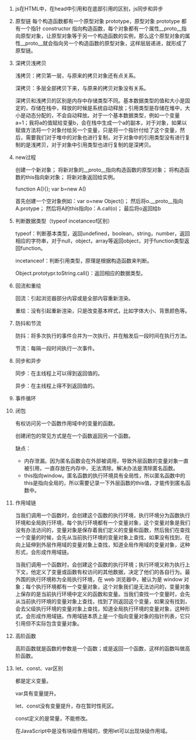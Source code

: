 1. js在HTML中，在head中引用和在底部引用的区别，js同步和异步
2. 原型链
    每个构造函数都有一个原型对象 prototype，原型对象 prototype 都有一个指针 constructor 指向构造函数，每个对象都有一个属性__proto__指向原型对象，让原型对象等于另一个构造函数的实例，那么这个原型对象的属性__proto__就会指向另一个构造函数的原型对象，这样层层递进，就形成了原型链。
3. 深拷贝浅拷贝

    浅拷贝：拷贝第一层，与原来的拷贝对象还有点关系。

    深拷贝：多层全部拷贝下来，与原来的拷贝对象没有关系。

    深拷贝和浅拷贝的区别是内存中存储类型不同。基本数据类型的值和大小是固定的，存储在栈中，释放的时候是系统自动释放；引用类型是存储在堆中，大小是动态分配的，不会自动释放。对于一个基本数据类型，例如一个变量a=1；我将a的值赋给变量b，会在栈中生成一个a的副本，对于对象，如果以赋值方法将一个对象付给另一个变量，只是将一个指针付给了这个变量，然后，需要我们对于堆中的对象也进行复制，对于对象中的引用类型没有进行复制的是浅拷贝，对于对象中引用类型也进行复制的是深拷贝。

4. new过程

    创建一个新对象；
    将新对象的__proto__指向构造函数的原型对象；
    将构造函数的this指向新对象；
    将新对象返回给实例。

    function A(){};
    var b=new A()

    首先创建一个空对象例如：var o=new Object()；
    然后将o.__proto__指向A.protype；
    然后将A的this指向o：A.call(o)；
    最后将o返回给b

5. 判断数据类型（typeof  incetanceof区别）

    typeof：判断基本类型，返回undefined，boolean，string，number，返回相应的字符串，对于null，object，array等返回object，对于function类型返回function。

    incetanceof：判断引用类型，原理是根据构造函数来判断。

    Object.prototypr.toString.call()：返回相应的数据类型。

6. 回流和重绘

    回流：引起浏览器部分内容或是全部内容重新渲染。

    重绘：没有引起重新渲染，只是改变基本样式，比如字体大小、背景颜色等。

7. 防抖和节流

    防抖：将多次执行的事件合并为一次执行，并在触发后一段时间在执行方法。

    节流：每隔一段时间执行一次事件。

8. 同步和异步

    同步：在主线程上可以得到返回值的。

    异步：在主线程上得不到返回值的。

9. 事件循环

10. 闭包

    有权访问另一个函数作用域中的变量的函数。

    创建闭包的常见方式是在一个函数返回另一个函数。

    缺点：

    * 内存泄漏。因为匿名函数会在外部被调用，导致外层函数的变量对象一直被引用，一直存放在内存中，无法清除。解决办法是清除匿名函数。
    * this指向window。匿名函数的执行环境具有全局性，所以匿名函数中的this是指向全局的，所以需要记录一下外层函数的this值，才能传到匿名函数中。

11. 作用域链

    当我们调用一个函数时，会创建这个函数的执行环境，执行环境分为函数执行环境和全局执行环境，每个执行环境都有一个变量对象，这个变量对象是我们没有办法访问的，变量对象是保存着我们定义的变量和函数，然后我们在查找一个变量的时候，会先从当前执行环境的变量对象上查找，如果没有找到，在向上延伸到外层作用域的变量对象上查找，知道全局作用域的变量对象，这种形式，会形成作用域链。


    当我们调用一个函数时，会创建这个函数的执行环境；执行环境又称为执行上下文，他定义了变量或函数有权访问的其他数据，决定了他们的各自行为。最外围的执行环境称为全局执行环境，在 web 浏览器中，被认为是 window 对象；每个执行环境都有一个变量对象，这个对象我们是无法访问的，变量对象上保存的是当前执行环境中定义的函数和变量。当我们查找一个变量时，会先从当前执行环境的变量对象上查找，找到了则返回这个变量，如果没有找到，会去父级执行环境的变量对象上查找，知道全局执行环境的变量对象，这种形式，会形成作用域链。作用域链本质上是一个指向变量对象的指针列表，它只引用但不实际包含变量对象。

12. 高阶函数

    高阶函数就是函数的参数是一个函数；或是返回一个函数，这样的函数叫做高阶函数。

13. let、const、var区别

    都是定义变量。

    var具有变量提升。

    let、const没有变量提升，存在暂时性死区。

    const定义的是常量，不能修改。

    在JavaScript中是没有块级作用域的，使用let可以出现块级作用域。